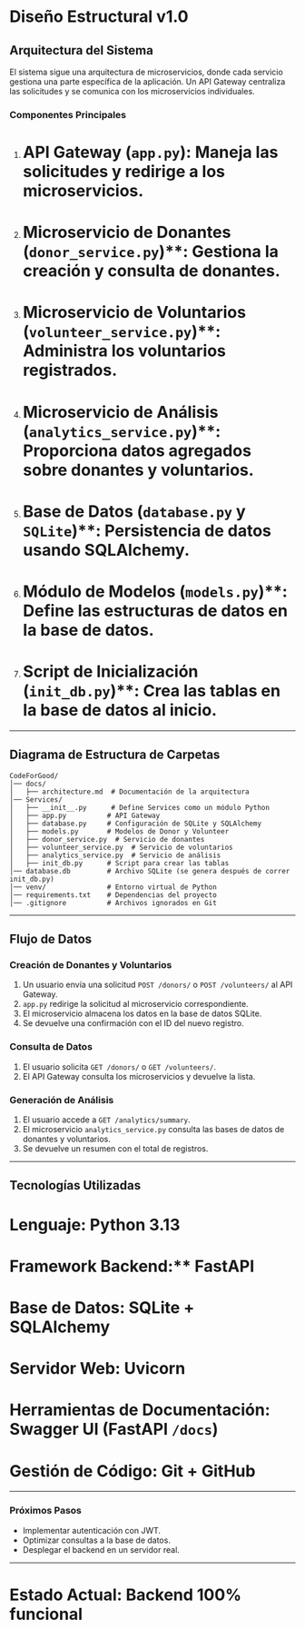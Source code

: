 # Diseño Estructural v1.0

## Arquitectura del Sistema
El sistema sigue una arquitectura de microservicios, donde cada servicio gestiona una parte específica de la aplicación. Un API Gateway centraliza las solicitudes y se comunica con los microservicios individuales.

### Componentes Principales
1. # API Gateway (`app.py`): Maneja las solicitudes y redirige a los microservicios.
2. # Microservicio de Donantes (`donor_service.py`)**: Gestiona la creación y consulta de donantes.
3. # Microservicio de Voluntarios (`volunteer_service.py`)**: Administra los voluntarios registrados.
4. # Microservicio de Análisis (`analytics_service.py`)**: Proporciona datos agregados sobre donantes y voluntarios.
5. # Base de Datos (`database.py` y `SQLite`)**: Persistencia de datos usando SQLAlchemy.
6. # Módulo de Modelos (`models.py`)**: Define las estructuras de datos en la base de datos.
7. # Script de Inicialización (`init_db.py`)**: Crea las tablas en la base de datos al inicio.

---
## Diagrama de Estructura de Carpetas
```
CodeForGood/
│── docs/
│   ├── architecture.md  # Documentación de la arquitectura
│── Services/
│   ├── __init__.py      # Define Services como un módulo Python
│   ├── app.py          # API Gateway
│   ├── database.py     # Configuración de SQLite y SQLAlchemy
│   ├── models.py       # Modelos de Donor y Volunteer
│   ├── donor_service.py  # Servicio de donantes
│   ├── volunteer_service.py  # Servicio de voluntarios
│   ├── analytics_service.py  # Servicio de análisis
│   ├── init_db.py      # Script para crear las tablas
│── database.db         # Archivo SQLite (se genera después de correr init_db.py)
│── venv/               # Entorno virtual de Python
│── requirements.txt    # Dependencias del proyecto
│── .gitignore          # Archivos ignorados en Git
```

---
## Flujo de Datos
### Creación de Donantes y Voluntarios
1. Un usuario envía una solicitud `POST /donors/` o `POST /volunteers/` al API Gateway.
2. `app.py` redirige la solicitud al microservicio correspondiente.
3. El microservicio almacena los datos en la base de datos SQLite.
4. Se devuelve una confirmación con el ID del nuevo registro.

### Consulta de Datos
1. El usuario solicita `GET /donors/` o `GET /volunteers/`.
2. El API Gateway consulta los microservicios y devuelve la lista.

### Generación de Análisis
1. El usuario accede a `GET /analytics/summary`.
2. El microservicio `analytics_service.py` consulta las bases de datos de donantes y voluntarios.
3. Se devuelve un resumen con el total de registros.

---
## Tecnologías Utilizadas
# Lenguaje: Python 3.13
# Framework Backend:** FastAPI
# Base de Datos: SQLite + SQLAlchemy
# Servidor Web: Uvicorn
# Herramientas de Documentación: Swagger UI (FastAPI `/docs`)
# Gestión de Código: Git + GitHub

---
### Próximos Pasos
* Implementar autenticación con JWT.
* Optimizar consultas a la base de datos.
* Desplegar el backend en un servidor real.

---
# Estado Actual: Backend 100% funcional 